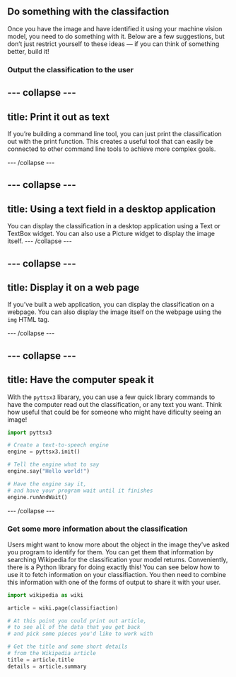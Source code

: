## Do something with the classifaction

Once you have the image and have identified it using your machine vision model, you need to do something with it. Below are a few suggestions, but don’t just restrict yourself to these ideas — if you can think of something better, build it!

### Output the classification to the user

--- collapse ---
---
title: Print it out as text
---

If you’re building a command line tool, you can just print the classification out with the print function. This creates a useful tool that can easily be connected to other command line tools to achieve more complex goals.

--- /collapse ---

--- collapse ---
---
title: Using a text field in a desktop application
---

You can display the classification in a desktop application using a Text or TextBox widget. You can also use a Picture widget to display the image itself. 
--- /collapse ---

--- collapse ---
---
title: Display it on a web page
---

If you’ve built a web application, you can display the classification on a webpage. You can also display the image itself on the webpage using the `img` HTML tag.

--- /collapse ---

--- collapse ---
---
title: Have the computer speak it
---
With the `pyttsx3` libarary, you can use a few quick library commands to have the computer read out the classification, or any text you want. Think how useful that could be for someone who might have dificulty seeing an image!

```python
import pyttsx3

# Create a text-to-speech engine
engine = pyttsx3.init()

# Tell the engine what to say
engine.say("Hello world!")

# Have the engine say it, 
# and have your program wait until it finishes
engine.runAndWait()
```
--- /collapse --- 

### Get some more information about the classification
Users might want to know more about the object in the image they've asked you program to identify for them. You can get them that information by searching Wikipedia for the classification your model returns. Conveniently, there is a Python library for doing exactly this! You can see below how to use it to fetch information on your classifiaction. You then need to combine this information with one of the forms of output to share it with your user.

```python
import wikipedia as wiki

article = wiki.page(classifiaction)

# At this point you could print out article, 
# to see all of the data that you get back 
# and pick some pieces you'd like to work with

# Get the title and some short details 
# from the Wikipedia article
title = article.title
details = article.summary
```
